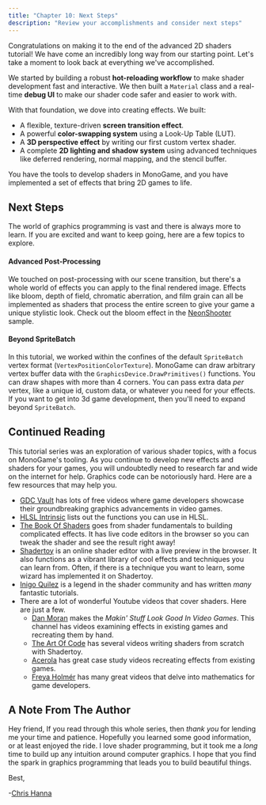 ```yaml
---
title: "Chapter 10: Next Steps"
description: "Review your accomplishments and consider next steps"
---
```


Congratulations on making it to the end of the advanced 2D shaders tutorial! We have come an incredibly long way from our starting point. Let's take a moment to look back at everything we've accomplished.

We started by building a robust **hot-reloading workflow** to make shader development fast and interactive. We then built a `Material` class and a real-time **debug UI** to make our shader code safer and easier to work with.

With that foundation, we dove into creating effects. We built:
- A flexible, texture-driven **screen transition effect**.
- A powerful **color-swapping system** using a Look-Up Table (LUT).
- A **3D perspective effect** by writing our first custom vertex shader.
- A complete **2D lighting and shadow system** using advanced techniques like deferred rendering, normal mapping, and the stencil buffer.

You have the tools to develop shaders in MonoGame, and you have implemented a set of effects that bring 2D games to life. 

## Next Steps

The world of graphics programming is vast and there is always more to learn. If you are excited and want to keep going, here are a few topics to explore.

#### Advanced Post-Processing

We touched on post-processing with our scene transition, but there's a whole world of effects you can apply to the final rendered image. Effects like bloom, depth of field, chromatic aberration, and film grain can all be implemented as shaders that process the entire screen to give your game a unique stylistic look. Check out the bloom effect in the [NeonShooter](https://github.com/MonoGame/MonoGame.Samples/blob/3.8.4/NeonShooter/NeonShooter.Core/Content/Shaders/BloomCombine.fx) sample.

#### Beyond SpriteBatch

In this tutorial, we worked within the confines of the default `SpriteBatch` vertex format (`VertexPositionColorTexture`). MonoGame can draw arbitrary vertex buffer data with the `GraphicsDevice.DrawPrimitives()` functions. You can draw shapes with more than 4 corners. You can pass extra data _per_ vertex, like a unique id, custom data, or whatever you need for your effects. If you want to get into 3d game development, then you'll need to expand beyond `SpriteBatch`. 

## Continued Reading

This tutorial series was an exploration of various shader topics, with a focus on MonoGame's tooling. As you continue to develop new effects and shaders for your games, you will undoubtedly need to research far and wide on the internet for help. Graphics code can be notoriously hard. Here are a few resources that may help you. 

- [GDC Vault](https://gdcvault.com/browse?keyword=graphics) has lots of free videos where game developers showcase their groundbreaking graphics advancements in video games. 
- [HLSL Intrinsic](https://learn.microsoft.com/en-us/windows/win32/direct3dhlsl/dx-graphics-hlsl-intrinsic-functions) lists out the functions you can use in HLSL.
- [The Book Of Shaders](https://thebookofshaders.com/) goes from shader fundamentals to building complicated effects. It has live code editors in the browser so you can tweak the shader and see the result right away!
- [Shadertoy](https://www.shadertoy.com/) is an online shader editor with a live preview in the browser. It also functions as a vibrant library of cool effects and techniques you can learn from. Often, if there is a technique you want to learn, some wizard has implemented it on Shadertoy.
- [Inigo Quilez](https://iquilezles.org/) is a legend in the shader community and has written _many_ fantastic tutorials. 
- There are a lot of wonderful Youtube videos that cover shaders. Here are just a few.
    - [Dan Moran](https://www.youtube.com/playlist?list=PLJ4rOFLQFH4BUVziWikfHvL8TbNGJ6M_f) makes the _Makin' Stuff Look Good In Video Games_. This channel has videos examining effects in existing games and recreating them by hand. 
    - [The Art Of Code](https://www.youtube.com/playlist?list=PLGmrMu-IwbguU_nY2egTFmlg691DN7uE5) has several videos writing shaders from scratch with Shadertoy. 
    - [Acerola](https://www.youtube.com/playlist?list=PLUKV95Q13e_U5g00d5M5MOacpVMiEbW9u) has great case study videos recreating effects from existing games.
    - [Freya Holmér](https://www.youtube.com/watch?v=MOYiVLEnhrw) has many great videos that delve into mathematics for game developers. 


## A Note From The Author

Hey friend, 
If you read through this whole series, then _thank you_ for lending me your time and patience. Hopefully you learned some good information, or at least enjoyed the ride. I love shader programming, but it took me a _long_ time to build up any intuition around computer graphics. I hope that you find the spark in graphics programming that leads you to build beautiful things. 

Best,

-[Chris Hanna](https://github.com/cdhanna)